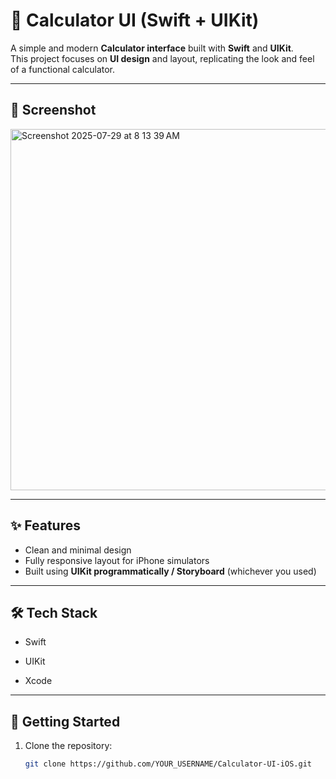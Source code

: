# 🧮 Calculator UI (Swift + UIKit)

A simple and modern **Calculator interface** built with **Swift** and **UIKit**.  
This project focuses on **UI design** and layout, replicating the look and feel of a functional calculator.  

---

## 📸 Screenshot
<img width="738" height="578" alt="Screenshot 2025-07-29 at 8 13 39 AM" src="https://github.com/user-attachments/assets/6883e1c8-6348-4d7b-af64-3cac6ea603ed" />

---

## ✨ Features
- Clean and minimal design
- Fully responsive layout for iPhone simulators
- Built using **UIKit programmatically / Storyboard** (whichever you used)

---

## 🛠 Tech Stack
- Swift  
- UIKit  

- Xcode  


---

## 🚀 Getting Started
1. Clone the repository:
   ```bash
   git clone https://github.com/YOUR_USERNAME/Calculator-UI-iOS.git
